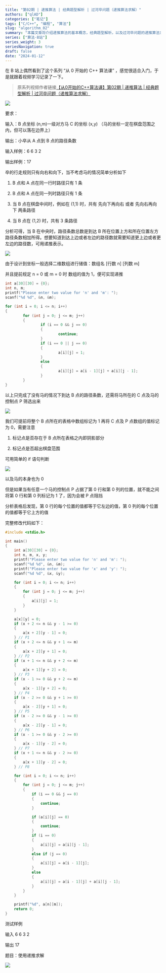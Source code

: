 ```yaml
---
title: "第02期 | 递推算法 | 经典题型解析 | 过河卒问题（递推算法求解）"
authors: ["qlAD"]
categories: ["笔记"]
tags: ["C/C++", "编程", "算法"]
slug: "algorithm_02"
summary: "本篇文章将介绍递推算法的基本概念，经典题型解析，以及过河卒问题的递推算法求解。"
series: ["算法·B站"]
series_weight: 3
seriesNavigation: true
draft: false
date: "2024-01-12"
---
```


在 B 站上偶然看到了这个系列 “从 0 开始的 C++ 算法课” ，感觉很适合入门，于是就跟着视频学习记录了一下。

> 原系列视频作者链接[【从0开始的C++算法课】第02期 | 递推算法 | 经典题型解析 | 过河卒问题（递推算法求解）](https://www.bilibili.com/video/BV1FC4y1E7BD/)

![](https://s2.loli.net/2024/01/12/KbSN5BrwUxaj7qs.png)

要求：

输入：B 点坐标 (n,m)一级对方马 C 的坐标 (x,y) （马的坐标一定在棋盘范围之内，但可以落在边界上）

输出：小卒从 A 点到 B 点的路径条数

输入样例：6 6 3 2

输出样例：17

卒的行走规则只有向右和向下，当不考虑马的情况简单分析如下

1.  B 点和 A 点在同一行时路径只有 1 条

2.  B 点和 A 点在同一列时路径只有 1 条

3.  当 B 点在棋盘中间时，例如在 (1,1) 时，共有 先向下再向右 或者 先向右再向下 两条路径

4.  当 B 点在 (1,2) 时，共有 3 条路径

分析可得，当 B 在中央时，路径条数总数是到达 B 所在位置上方和所在位置左方路径条数相加所得。想要知道到达上边或者左边的路径数就需要知道更上边或者更左边的路径数，可用递推表示。

![](https://s2.loli.net/2024/01/12/WfvSLD6r3mqyjoB.png)

由于设计到坐标一般选择二维数组进行储值：数组名 [行数 n] [列数 m]

并且提前规定 n = 0 或 m = 0 时 数组的值为 1，便可实现递推

```C
int a[30][30] = {0};
int n, m;
printf("Please enter two value for 'n' and 'm': ");
scanf("%d %d", &n, &m);

for (int i = 0; i <= n; i++)
{
        for (int j = 0; j <= m; j++)
        {
                if (i == 0 && j == 0)
                {
                        continue;
                }
                if (i == 0 || j == 0)
                {
                        a[i][j] = 1;
                }
                else
                {
                        a[i][j] = a[i - 1][j] + a[i][j - 1];
                }
        }
}
```

以上只完成了没有马的情况下到达 B 点的路径条数，还需将马所在的 C 点及马的控制点 P 筛选出来

![](https://s2.loli.net/2024/01/12/Q9wAX8uWL4PtdD6.png)

我们可提前将整个 B 点所在的表格中数组标记为 1 再将 C 点及 P 点数组的值标记为 0，需要注意

1.  标记点是否存在于 B 点所在表格之内即阴影部分

2.  标记点是否超出棋盘范围

可用简单的 if 语句判断

![](https://s2.loli.net/2024/01/12/MU87jFmdqNwKZYe.png)

以及马的本身也为 0

但是如果当有任意一个马的控制点 P 占据了第 0 行和第 0 列的位置，就不能之间将第 0 行和第 0 列标记为 1 了，因为会被 P 点阻挡

分析表格后发现，第 0 行的每个位置的值都等于它左边的值，第 0 列的每个位置的值都等于它上方的值

完整修改代码如下：

```C
#include <stdio.h>

int main()
{
    int a[30][30] = {0};
    int n, m, x, y;
    printf("Please enter two value for 'n' and 'm': ");
    scanf("%d %d", &n, &m);
    printf("Please enter two value for 'x' and 'y': ");
    scanf("%d %d", &x, &y);

    for (int i = 0; i <= n; i++)
    {
        for (int j = 0; j <= m; j++)
        {
            a[i][j] = 1;
        }
    }

    a[x][y] = 0;
    if (x + 2 <= n && y - 1 >= 0)
    {
        a[x + 2][y - 1] = 0;
    } // P1
    if (x + 2 <= n && y + 1 <= m)
    {
        a[x + 2][y + 1] = 0;
    } // P2
    if (x + 1 <= n && y + 2 <= m)
    {
        a[x + 1][y + 2] = 0;
    } // P3
    if (x - 1 >= 0 && y + 2 <= m)
    {
        a[x - 1][y + 2] = 0;
    } // P4
    if (x - 2 >= 0 && y + 1 >= 0)
    {
        a[x - 2][y + 1] = 0;
    } // P5
    if (x - 2 >= 0 && y - 1 >= 0)
    {
        a[x - 2][y - 1] = 0;
    } // P6
    if (x - 1 >= 0 && y - 2 >= 0)
    {
        a[x - 1][y - 2] = 0;
    } // P7
    if (x + 1 <= n && y - 2 >= 0)
    {
        a[x + 1][y - 2] = 0;
    } // P8

    for (int i = 0; i <= n; i++)
    {
        for (int j = 0; j <= m; j++)
        {
            if (i == 0 && j == 0)
            {
                continue;
            }

            if (a[i][j] == 0)
            {
                continue;
            }
            if (i == 0)
            {
                a[i][j] = a[i][j - 1];
            }
            else if (j == 0)
            {
                a[i][j] = a[i - 1][j];
            }
            else
            {
                a[i][j] = a[i - 1][j] + a[i][j - 1];
            }
        }
    }

    printf("%d", a[n][m]);
    return 0;
}
```

测试样例

输入 6 6 3 2

输出 17

题目：使用递推求解

![](https://s2.loli.net/2024/01/12/LwhaoQ1543HuTtR.png)
